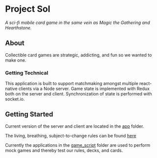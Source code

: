 # Project Sol
*A sci-fi mobile card game in the same vein as Magic the Gathering and Hearthstone.*

## About
Collectible card games are strategic, addicting, and fun so we wanted to make one.

### Getting Technical
This application is built to support matchmaking amongst multiple react-native clients via a Node server. Game state is implemented with Redux both on the server and client. Synchronization of state is performed with socket.io.

## Getting Started
Current version of the server and client are located in the [app](/app) folder.

The living, breathing, subject-to-change rules can be found [here](/docs/game_rules.md)

Currently the applications in the [game_script](/game_script) folder are used to perform mock games and thereby test our rules, decks, and cards.
